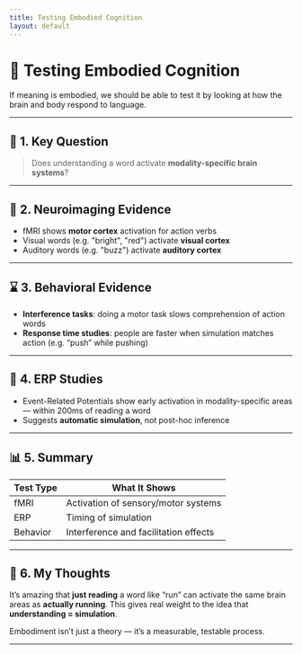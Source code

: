 ```yaml
---
title: Testing Embodied Cognition
layout: default
---
```


# 🧪 Testing Embodied Cognition

If meaning is embodied, we should be able to test it by looking at how the brain and body respond to language.

---

## 🧠 1. Key Question

> Does understanding a word activate **modality-specific brain systems**?

---

## 🔬 2. Neuroimaging Evidence

- fMRI shows **motor cortex** activation for action verbs
- Visual words (e.g. "bright", "red") activate **visual cortex**
- Auditory words (e.g. "buzz") activate **auditory cortex**

---

## ⌛ 3. Behavioral Evidence

- **Interference tasks**: doing a motor task slows comprehension of action words
- **Response time studies**: people are faster when simulation matches action (e.g. “push” while pushing)

---

## 🧪 4. ERP Studies

- Event-Related Potentials show early activation in modality-specific areas — within 200ms of reading a word
- Suggests **automatic simulation**, not post-hoc inference

---

## 📊 5. Summary

| Test Type       | What It Shows                        |
|------------------|--------------------------------------|
| fMRI             | Activation of sensory/motor systems  |
| ERP              | Timing of simulation                 |
| Behavior         | Interference and facilitation effects|

---

## 💭 6. My Thoughts

It’s amazing that **just reading** a word like “run” can activate the same brain areas as **actually running**. This gives real weight to the idea that **understanding = simulation**.

Embodiment isn’t just a theory — it’s a measurable, testable process.

---